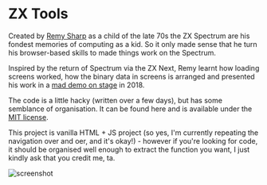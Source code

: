 # ZX Tools

Created by [Remy Sharp](https://remysharp.com) as a child of the late 70s the ZX Spectrum are his fondest memories of computing as a kid. So it only made sense that he turn his browser-based skills to made things work on the Spectrum.

Inspired by the return of Spectrum via the ZX Next, Remy learnt how loading screens worked, how the binary data in screens is arranged and presented his work in a [mad demo on stage](https://www.youtube.com/watch?v=lQMcZtiaD0A&list=PLXmT1r4krsTq3yrg4t14hPUbO1OsrA1Hx&index=8) in 2018.

The code is a little hacky (written over a few days), but has some semblance of organisation. It can be found here and is available under the [MIT license](https://rem.mit-license.org).

This project is vanilla HTML + JS project (so yes, I'm currently repeating the navigation over and oer, and it's okay!) - however if you're looking for code, it should be organised well enough to extract the function you want, I just kindly ask that you credit me, ta.

![screenshot](https://user-images.githubusercontent.com/13700/76740752-49297400-6766-11ea-89e6-c9c95dfbbfab.png)

